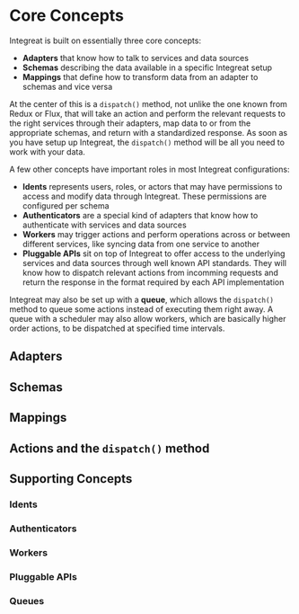 # Core Concepts

Integreat is built on essentially three core concepts:

* **Adapters** that know how to talk to services and data sources
* **Schemas** describing the data available in a specific Integreat setup
* **Mappings** that define how to transform data from an adapter to schemas and vice versa

At the center of this is a `dispatch()` method, not unlike the one known from Redux or Flux, that will take an action and perform the relevant requests to the right services through their adapters, map data to or from the appropriate schemas, and return with a standardized response. As soon as you have setup up Integreat, the `dispatch()` method will be all you need to work with your data.

A few other concepts have important roles in most Integreat configurations:

* **Idents** represents users, roles, or actors that may have permissions to access and modify data through Integreat. These permissions are configured per schema
* **Authenticators** are a special kind of adapters that know how to authenticate with services and data sources
* **Workers** may trigger actions and perform operations across or between different services, like syncing data from one service to another
* **Pluggable APIs** sit on top of Integreat to offer access to the underlying services and data sources through well known API standards. They will know how to dispatch relevant actions from incomming requests and return the response in the format required by each API implementation

Integreat may also be set up with a **queue**, which allows the `dispatch()` method to queue some actions instead of executing them right away. A queue with a scheduler may also allow workers, which are basically higher order actions, to be dispatched at specified time intervals.

## Adapters



## Schemas



## Mappings



## Actions and the `dispatch()` method



## Supporting Concepts

### Idents



### Authenticators



### Workers



### Pluggable APIs



### Queues



